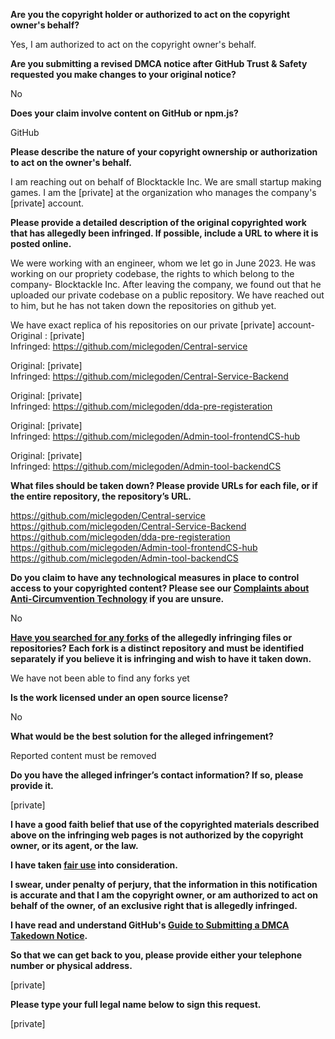 **Are you the copyright holder or authorized to act on the copyright owner's behalf?**

Yes, I am authorized to act on the copyright owner's behalf.

**Are you submitting a revised DMCA notice after GitHub Trust & Safety requested you make changes to your original notice?**

No

**Does your claim involve content on GitHub or npm.js?**

GitHub

**Please describe the nature of your copyright ownership or authorization to act on the owner's behalf.**

I am reaching out on behalf of Blocktackle Inc. We are small startup making games. I am the [private] at the organization who manages the company's [private] account.

**Please provide a detailed description of the original copyrighted work that has allegedly been infringed. If possible, include a URL to where it is posted online.**

We were working with an engineer, whom we let go in June 2023. He was working on our propriety codebase, the rights to which belong to the company- Blocktackle Inc. After leaving the company, we found out that he uploaded our private codebase on a public repository. We have reached out to him, but he has not taken down the repositories on github yet.

We have exact replica of his repositories on our private [private] account-  
Original : [private]  
Infringed: https://github.com/miclegoden/Central-service

Original: [private]  
Infringed: https://github.com/miclegoden/Central-Service-Backend

Original: [private]  
Infringed: https://github.com/miclegoden/dda-pre-registeration

Original: [private]  
Infringed: https://github.com/miclegoden/Admin-tool-frontendCS-hub

Original: [private]  
Infringed: https://github.com/miclegoden/Admin-tool-backendCS

**What files should be taken down? Please provide URLs for each file, or if the entire repository, the repository’s URL.**

https://github.com/miclegoden/Central-service  
https://github.com/miclegoden/Central-Service-Backend  
https://github.com/miclegoden/dda-pre-registeration  
https://github.com/miclegoden/Admin-tool-frontendCS-hub  
https://github.com/miclegoden/Admin-tool-backendCS

**Do you claim to have any technological measures in place to control access to your copyrighted content? Please see our <a href="https://docs.github.com/articles/guide-to-submitting-a-dmca-takedown-notice#complaints-about-anti-circumvention-technology">Complaints about Anti-Circumvention Technology</a> if you are unsure.**

No

**<a href="https://docs.github.com/articles/dmca-takedown-policy#b-what-about-forks-or-whats-a-fork">Have you searched for any forks</a> of the allegedly infringing files or repositories? Each fork is a distinct repository and must be identified separately if you believe it is infringing and wish to have it taken down.**

We have not been able to find any forks yet

**Is the work licensed under an open source license?**

No

**What would be the best solution for the alleged infringement?**

Reported content must be removed

**Do you have the alleged infringer’s contact information? If so, please provide it.**

[private]  

**I have a good faith belief that use of the copyrighted materials described above on the infringing web pages is not authorized by the copyright owner, or its agent, or the law.**

**I have taken <a href="https://www.lumendatabase.org/topics/22">fair use</a> into consideration.**

**I swear, under penalty of perjury, that the information in this notification is accurate and that I am the copyright owner, or am authorized to act on behalf of the owner, of an exclusive right that is allegedly infringed.**

**I have read and understand GitHub's <a href="https://docs.github.com/articles/guide-to-submitting-a-dmca-takedown-notice/">Guide to Submitting a DMCA Takedown Notice</a>.**

**So that we can get back to you, please provide either your telephone number or physical address.**

[private]

**Please type your full legal name below to sign this request.**

[private]
